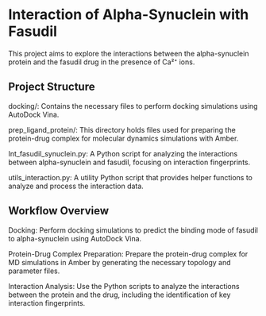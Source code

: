 # Interaction of Alpha-Synuclein with Fasudil

This project aims to explore the interactions between the alpha-synuclein protein and the fasudil drug in the presence of Ca²⁺ ions.

## Project Structure

docking/: Contains the necessary files to perform docking simulations using AutoDock Vina.

prep_ligand_protein/: This directory holds files used for preparing the protein-drug complex for molecular dynamics simulations with Amber.

Int_fasudil_synuclein.py: A Python script for analyzing the interactions between alpha-synuclein and fasudil, focusing on interaction fingerprints. 

utils_interaction.py: A utility Python script that provides helper functions to analyze and process the interaction data.

## Workflow Overview

Docking: Perform docking simulations to predict the binding mode of fasudil to alpha-synuclein using AutoDock Vina.

Protein-Drug Complex Preparation: Prepare the protein-drug complex for MD simulations in Amber by generating the necessary topology and parameter files.

Interaction Analysis: Use the Python scripts to analyze the interactions between the protein and the drug, including the identification of key interaction fingerprints.
